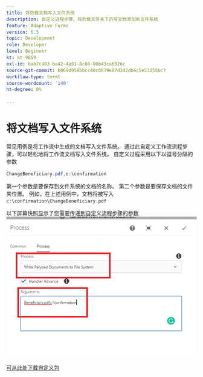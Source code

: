 ```yaml
---
title: 将负载文档写入文件系统
description: 自定义进程步骤，将负载文件夹下的写文档添加到文件系统
feature: Adaptive Forms
version: 6.5
topic: Development
role: Developer
level: Beginner
kt: kt-9859
exl-id: bab7c403-ba42-4a91-8c86-90b43ca6026c
source-git-commit: b069d958bbcc40c0079e87d342db6c5e53055bc7
workflow-type: tm+mt
source-wordcount: '140'
ht-degree: 0%

---
```


# 将文档写入文件系统

常见用例是将工作流中生成的文档写入文件系统。
通过此自定义工作流流程步骤，可以轻松地将工作流文档写入文件系统。
自定义过程采用以下以逗号分隔的参数

```java
ChangeBeneficiary.pdf,c:\confirmation
```

第一个参数是要保存到文件系统的文档的名称。 第二个参数是要保存文档的文件夹位置。 例如，在上述用例中，文档将被写入 `c:\confirmation\ChangeBeneficiary.pdf`

以下屏幕快照显示了您需要传递到自定义流程步骤的参数
![write-payload-file-system](assets/write-payload-file-system.png)

[可从此处下载自定义包](/help/forms/assets/common-osgi-bundles/SetValueApp.core-1.0-SNAPSHOT.jar)
